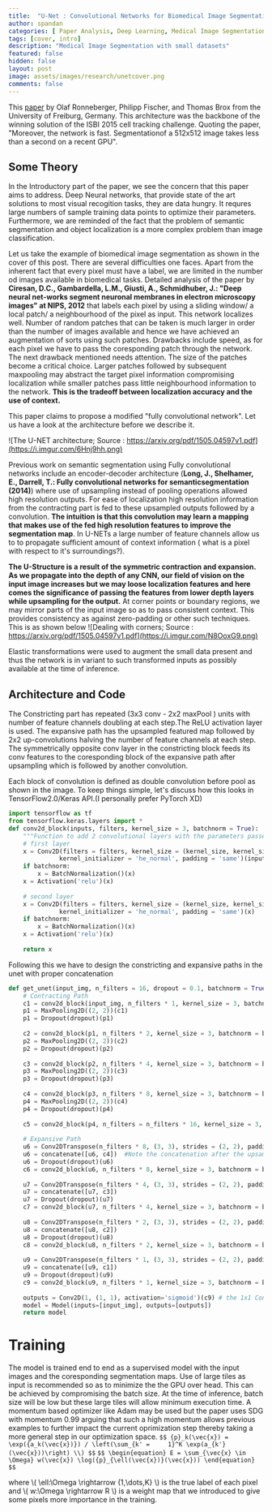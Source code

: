 ```yaml
---
title:  "U-Net : Convolutional Networks for Biomedical Image Segmentation"
author: spandan
categories: [ Paper Analysis, Deep Learning, Medical Image Segmentation ]
tags: [cover, intro]
description: "Medical Image Segmentation with small datasets"
featured: false
hidden: false
layout: post
image: assets/images/research/unetcover.png
comments: false
---
```


This <a href="https://arxiv.org/pdf/1505.04597v1.pdf">paper</a> by Olaf Ronneberger, Philipp Fischer, and Thomas Brox from the University of Freiburg, Germany. This architecture was the backbone of the winning solution of the ISBI 2015 cell tracking challenge. Quoting the paper, "Moreover,  the  network  is  fast.  Segmentationof a 512x512 image takes less than a second on a recent GPU". 

## Some Theory
In the Introductory part of the paper, we see the concern that this paper aims to address. Deep Neural networks, that provide state of the art solutions to most visual recogition tasks, they are data hungry. It requres large numbers of sample training data points to optimize their parameters. Furthermore, we are reminded of the fact that the problem of semantic segmentation and object localization is a more complex problem than image classification. 

Let us take the example of biomedical image segmentation as shown in the cover of this post. There are several difficulties one faces. Apart from the inherent fact that every pixel must have a label, we are limited in the number od images available in biomedical tasks. Detailed analysis of the paper by  **Ciresan, D.C., Gambardella, L.M., Giusti, A., Schmidhuber, J.: "Deep neural net-works segment neuronal membranes in electron microscopy images" at NIPS, 2012** that labels each pixel by using a sliding window/ a local patch/ a neighbourhood of the pixel as input. This network localizes well. Number of random patches that can be taken is much larger in order than the number of images available and hence we have achieved an augmentation of sorts using such patches. Drawbacks include speed, as for each pixel we have to pass the coresponding patch through the network. The next drawback mentioned needs attention. The size of the patches become a critical choice. Larger patches followed by subsequent maxpooling may abstract the target pixel information compromising localization while smaller patches pass little neighbourhood information to the network. **This is the tradeoff between localization accuracy and the use of context.**

This paper claims to propose a modified "fully convolutional network". Let us have a look at the architecture before we describe it.

![The U-NET architecture; Source : https://arxiv.org/pdf/1505.04597v1.pdf](https://i.imgur.com/6Hnj9hh.png)

Previous work on semantic segmentation using Fully convolutional networks include an encoder-decoder architecture
(**Long,  J.,  Shelhamer,  E.,  Darrell,  T.:  Fully  convolutional  networks  for  semanticsegmentation (2014)**) where use of upsampling instead of pooling operations allowed high resolution outputs. For ease of localization high resolution information from the contracting part is fed to these upsampled outputs followed by a convolution. **The intuition is that this convolution may learn a mapping that makes use of the fed high resolution features to improve the segmentation map**. In U-NETs a large number of feature channels allow us to to propagate sufficient amount of context information ( what is a pixel with respect to it's surroundings?).

**The U-Structure is a result of the symmetric contraction and expansion. As we propagate into the depth of any CNN, our field of vision on the input image increases but we may loose localization features and here comes the significance of passing the features from lower depth layers while upsampling for the output.** At corner points or boundary regions, we may mirror parts of the input image so as to pass consistent context. This provides consistency as against zero-padding or other such techniques. This is as shown below
![Dealing with corners; Source : https://arxiv.org/pdf/1505.04597v1.pdf](https://i.imgur.com/N8OoxG9.png)

Elastic transformations were used to augment the small data present and thus the network is in variant to such transformed inputs as possibly available at the time of inference.

## Architecture and Code
The Constricting part has repeated (3x3 conv - 2x2 maxPool ) units with number of feature channels doubling at each step.The ReLU activation layer is used. The expansive path has the upsampled featured map followed by 2x2 up-convolutions halving the number of feature channels at each step. The symmetrically opposite conv layer in the constricting block feeds its conv features to the coresponding block of the expansive path after upsampling which is followed by another convolution. 

Each block of convolution is defined as double convolution before pool as shown in the image. To keep things simple, let's discuss how this looks in TensorFlow2.0/Keras API.(I personally prefer PyTorch XD)

```python
import tensorflow as tf
from tensorflow.keras.layers import *
def conv2d_block(inputs, filters, kernel_size = 3, batchnorm = True):
    """Function to add 2 convolutional layers with the parameters passed to it"""
    # first layer
    x = Conv2D(filters = filters, kernel_size = (kernel_size, kernel_size),\
              kernel_initializer = 'he_normal', padding = 'same')(inputs)
    if batchnorm:
        x = BatchNormalization()(x)
    x = Activation('relu')(x)
    
    # second layer
    x = Conv2D(filters = filters, kernel_size = (kernel_size, kernel_size),\
              kernel_initializer = 'he_normal', padding = 'same')(x)
    if batchnorm:
        x = BatchNormalization()(x)
    x = Activation('relu')(x)
    
    return x
```
Following this we have to design the constricting and expansive paths in the unet with proper concatenation
```python
def get_unet(input_img, n_filters = 16, dropout = 0.1, batchnorm = True):
    # Contracting Path
    c1 = conv2d_block(input_img, n_filters * 1, kernel_size = 3, batchnorm = batchnorm)
    p1 = MaxPooling2D((2, 2))(c1)
    p1 = Dropout(dropout)(p1)
    
    c2 = conv2d_block(p1, n_filters * 2, kernel_size = 3, batchnorm = batchnorm)
    p2 = MaxPooling2D((2, 2))(c2)
    p2 = Dropout(dropout)(p2)
    
    c3 = conv2d_block(p2, n_filters * 4, kernel_size = 3, batchnorm = batchnorm)
    p3 = MaxPooling2D((2, 2))(c3)
    p3 = Dropout(dropout)(p3)
    
    c4 = conv2d_block(p3, n_filters * 8, kernel_size = 3, batchnorm = batchnorm)
    p4 = MaxPooling2D((2, 2))(c4)
    p4 = Dropout(dropout)(p4)
    
    c5 = conv2d_block(p4, n_filters = n_filters * 16, kernel_size = 3, batchnorm = batchnorm)
    
    # Expansive Path
    u6 = Conv2DTranspose(n_filters * 8, (3, 3), strides = (2, 2), padding = 'same')(c5)
    u6 = concatenate([u6, c4])  #Note the concatenation after the upsampling
    u6 = Dropout(dropout)(u6)
    c6 = conv2d_block(u6, n_filters * 8, kernel_size = 3, batchnorm = batchnorm)
    
    u7 = Conv2DTranspose(n_filters * 4, (3, 3), strides = (2, 2), padding = 'same')(c6)
    u7 = concatenate([u7, c3])
    u7 = Dropout(dropout)(u7)
    c7 = conv2d_block(u7, n_filters * 4, kernel_size = 3, batchnorm = batchnorm)
    
    u8 = Conv2DTranspose(n_filters * 2, (3, 3), strides = (2, 2), padding = 'same')(c7)
    u8 = concatenate([u8, c2])
    u8 = Dropout(dropout)(u8)
    c8 = conv2d_block(u8, n_filters * 2, kernel_size = 3, batchnorm = batchnorm)
    
    u9 = Conv2DTranspose(n_filters * 1, (3, 3), strides = (2, 2), padding = 'same')(c8)
    u9 = concatenate([u9, c1])
    u9 = Dropout(dropout)(u9)
    c9 = conv2d_block(u9, n_filters * 1, kernel_size = 3, batchnorm = batchnorm)
    
    outputs = Conv2D(1, (1, 1), activation='sigmoid')(c9) # the 1x1 Conv 
    model = Model(inputs=[input_img], outputs=[outputs])
    return model
```

# Training 

The model is trained end to end as a supervised model with the input images and the coresponding segmentation maps. Use of large tiles as input is recommended so as to minimize the the GPU over head. This can be achieved by compromising the batch size. At the time of inference, batch size will be low but these large tiles will allow minimum execution time. A momentum based optimizer like Adam may be used but the paper uses SDG with momentum 0.99 arguing that such a high momentum allows previous examples to further impact the current oprimization step thereby taking a more general step in our optimization space.
`$$ {p}_k(\vec{x}) = \exp({a_k(\vec{x})}) / \left(\sum_{k' =     1}^K \exp(a_{k'}(\vec{x}))\right) \\) $$`
`$$ \begin{equation} E = \sum_{\vec{x} \in \Omega} w(\vec{x}) \log({p}_{\ell(\vec{x})}(\vec{x})) \end{equation} $$`

where \\( \ell:\Omega \rightarrow \{1,\dots,K\} \\) is the true label of each pixel and \\( w:\Omega \rightarrow R \\) is a weight map that we introduced to give some pixels more importance in the training.


                                                                                                                                                                                                                                              
